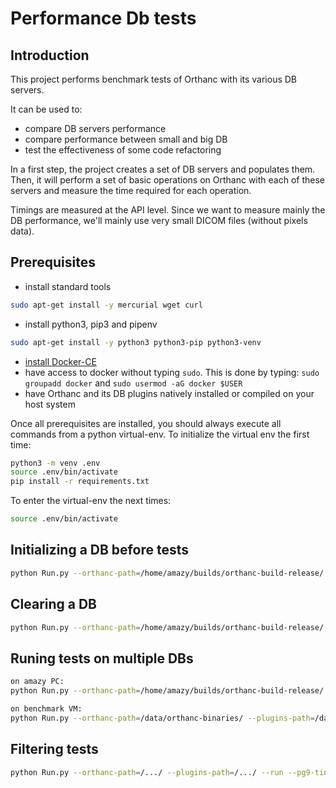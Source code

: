 Performance Db tests
====================

Introduction
------------

This project performs benchmark tests of Orthanc with its various DB servers.

It can be used to:

- compare DB servers performance
- compare performance between small and big DB
- test the effectiveness of some code refactoring

In a first step, the project creates a set of DB servers and populates them.
Then, it will perform a set of basic operations on Orthanc with each of these servers
and measure the time required for each operation.

Timings are measured at the API level.  Since we want to measure mainly the DB performance,
we'll mainly use very small DICOM files (without pixels data).

Prerequisites
-------------

- install standard tools
```bash
sudo apt-get install -y mercurial wget curl
```

- install python3, pip3 and pipenv

```bash
sudo apt-get install -y python3 python3-pip python3-venv
```

- [install Docker-CE](https://docs.docker.com/install/linux/docker-ce/ubuntu/#set-up-the-repository)
- have access to docker without typing `sudo`.  This is done by typing: `sudo groupadd docker` and `sudo usermod -aG docker $USER`
- have Orthanc and its DB plugins natively installed or compiled on your host system

Once all prerequisites are installed, you should always execute all commands from a python virtual-env.  To initialize the virtual env the first time:

```bash
python3 -m venv .env
source .env/bin/activate
pip install -r requirements.txt
```

To enter the virtual-env the next times:

```bash
source .env/bin/activate
```

Initializing a DB before tests
-----------------

```bash
python Run.py --orthanc-path=/home/amazy/builds/orthanc-build-release/ --plugins-path=/home/amazy/builds/mysql-release/ --init --mysql-tiny
```

Clearing a DB
-----------------

```bash
python Run.py --orthanc-path=/home/amazy/builds/orthanc-build-release/ --plugins-path=/home/amazy/builds/mysql-release/ --clear --mysql-tiny
```

Runing tests on multiple DBs
-----------------

```bash
on amazy PC:
python Run.py --orthanc-path=/home/amazy/builds/orthanc-build-release/ --plugins-path=/home/amazy/builds/orthanc-build-release/ --run --pg9-tiny --pg10-tiny --pg11-tiny --mysql-tiny --sqlite-tiny --mssql-tiny

on benchmark VM:
python Run.py --orthanc-path=/data/orthanc-binaries/ --plugins-path=/data/orthanc-binaries/ --run --pg9-tiny --pg10-tiny --pg11-tiny --mysql-tiny --sqlite-tiny --mssql-tiny

```

Filtering tests
---------------
```bash
python Run.py --orthanc-path=/.../ --plugins-path=/.../ --run --pg9-tiny test-filter=*ByPatient*

```